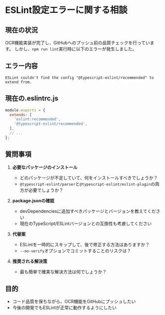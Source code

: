# ESLint設定エラーに関する相談

## 現在の状況
OCR機能実装が完了し、GitHubへのプッシュ前の品質チェックを行っています。
しかし、`npm run lint`実行時に以下のエラーが発生しました。

## エラー内容
```
ESLint couldn't find the config "@typescript-eslint/recommended" to extend from.
```

## 現在の.eslintrc.js
```javascript
module.exports = {
  extends: [
    'eslint:recommended',
    '@typescript-eslint/recommended',
  ],
  // ...
};
```

## 質問事項

1. **必要なパッケージのインストール**
   - どのパッケージが不足していて、何をインストールすべきでしょうか？
   - `@typescript-eslint/parser`と`@typescript-eslint/eslint-plugin`の両方が必要でしょうか？

2. **package.jsonの確認**
   - devDependenciesに追加すべきパッケージとバージョンを教えてください
   - 現在のTypeScript/ESLintバージョンとの互換性も考慮してください

3. **代替案**
   - ESLintを一時的にスキップして、後で修正する方法はありますか？
   - `--no-verify`オプションでコミットすることのリスクは？

4. **推奨される解決策**
   - 最も簡単で確実な解決方法は何でしょうか？

## 目的
- コード品質を保ちながら、OCR機能をGitHubにプッシュしたい
- 今後の開発でもESLintが正常に動作するようにしたい